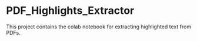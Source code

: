 # PDF_Highlights_Extractor
This project contains the colab notebook for extracting highlighted text from PDFs.
